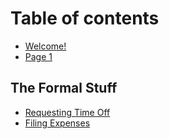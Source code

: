 # Table of contents

* [Welcome!](README.md)
* [Page 1](page-1.md)

## The Formal Stuff

* [Requesting Time Off](the-formal-stuff/requesting-time-off.md)
* [Filing Expenses](the-formal-stuff/filing-expenses.md)
